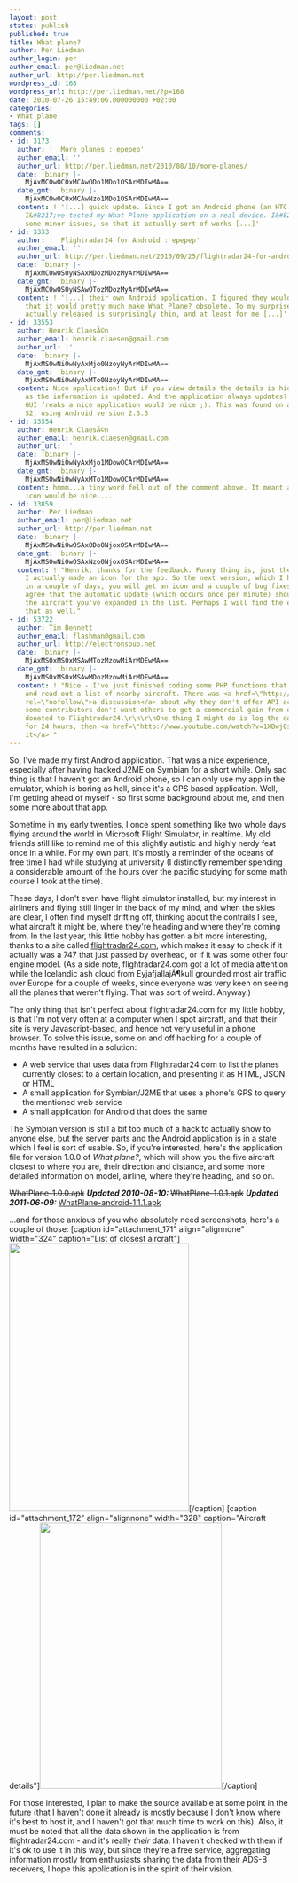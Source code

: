 ```yaml
---
layout: post
status: publish
published: true
title: What plane?
author: Per Liedman
author_login: per
author_email: per@liedman.net
author_url: http://per.liedman.net
wordpress_id: 168
wordpress_url: http://per.liedman.net/?p=168
date: 2010-07-26 15:49:06.000000000 +02:00
categories:
- What plane
tags: []
comments:
- id: 3173
  author: ! 'More planes : epepep'
  author_email: ''
  author_url: http://per.liedman.net/2010/08/10/more-planes/
  date: !binary |-
    MjAxMC0wOC0xMCAwODo1MDo1OSArMDIwMA==
  date_gmt: !binary |-
    MjAxMC0wOC0xMCAwNzo1MDo1OSArMDIwMA==
  content: ! '[...] quick update. Since I got an Android phone (an HTC Desire, yay!),
    I&#8217;ve tested my What Plane application on a real device. I&#8217;ve fixed
    some minor issues, so that it actually sort of works [...]'
- id: 3333
  author: ! 'Flightradar24 for Android : epepep'
  author_email: ''
  author_url: http://per.liedman.net/2010/09/25/flightradar24-for-android/
  date: !binary |-
    MjAxMC0wOS0yNSAxMDozMDozMyArMDIwMA==
  date_gmt: !binary |-
    MjAxMC0wOS0yNSAwOTozMDozMyArMDIwMA==
  content: ! '[...] their own Android application. I figured they would do that, and
    that it would pretty much make What Plane? obsolete. To my surprise, the app they
    actually released is surprisingly thin, and at least for me [...]'
- id: 33553
  author: Henrik ClaesÃ©n
  author_email: henrik.claesen@gmail.com
  author_url: ''
  date: !binary |-
    MjAxMS0wNi0wNyAxMjo0NzoyNyArMDIwMA==
  date_gmt: !binary |-
    MjAxMS0wNi0wNyAxMTo0NzoyNyArMDIwMA==
  content: Nice application! But if you view details the details is hided as soon
    as the information is updated. And the application always updates?! And for the
    GUI freaks a nice application would be nice ;). This was found on a Samsung Galaxy
    S2, using Android version 2.3.3
- id: 33554
  author: Henrik ClaesÃ©n
  author_email: henrik.claesen@gmail.com
  author_url: ''
  date: !binary |-
    MjAxMS0wNi0wNyAxMjo1MDowOCArMDIwMA==
  date_gmt: !binary |-
    MjAxMS0wNi0wNyAxMTo1MDowOCArMDIwMA==
  content: hmmm...a tiny word fell out of the comment above. It meant a application
    icon would be nice....
- id: 33859
  author: Per Liedman
  author_email: per@liedman.net
  author_url: http://per.liedman.net
  date: !binary |-
    MjAxMS0wNi0wOSAxODo0NjoxOSArMDIwMA==
  date_gmt: !binary |-
    MjAxMS0wNi0wOSAxNzo0NjoxOSArMDIwMA==
  content: ! "Henrik: thanks for the feedback. Funny thing is, just the other day,
    I actually made an icon for the app. So the next version, which I hope to release
    in a couple of days, you will get an icon and a couple of bug fixes.\r\n\r\nI
    agree that the automatic update (which occurs once per minute) shouldn't close
    the aircraft you've expanded in the list. Perhaps I will find the energy to fix
    that as well."
- id: 53722
  author: Tim Bennett
  author_email: flashman@gmail.com
  author_url: http://electronsoup.net
  date: !binary |-
    MjAxMS0xMS0xMSAwMTozMzowMiArMDEwMA==
  date_gmt: !binary |-
    MjAxMS0xMS0xMSAwMDozMzowMiArMDEwMA==
  content: ! "Nice - I've just finished coding some PHP functions that take PlaneFeed.json
    and read out a list of nearby aircraft. There was <a href=\"http://forum.flightradar24.com/archive/index.php/t-24.html\"
    rel=\"nofollow\">a discussion</a> about why they don't offer API access. Apparently
    some contributors don't want others to get a commercial gain from data that they
    donated to Flightradar24.\r\n\r\nOne thing I might do is log the data for my city
    for 24 hours, then <a href=\"http://www.youtube.com/watch?v=1XBwjQsOEeg\" rel=\"nofollow\">visualize
    it</a>."
---
```

So, I've made my first Android application. That was a nice experience, especially after having hacked J2ME on Symbian for a short while. Only sad thing is that I haven't got an Android phone, so I can only use my app in the emulator, which is boring as hell, since it's a GPS based application. Well, I'm getting ahead of myself - so first some background about me, and then some more about that app.

Sometime in my early twenties, I once spent something like two whole days flying around the world in Microsoft Flight Simulator, in realtime. My old friends still like to remind me of this slightly autistic and highly nerdy feat once in a while. For my own part, it's mostly a reminder of the oceans of free time I had while studying at university (I distinctly remember spending a considerable amount of the hours over the pacific studying for some math course I took at the time).

These days, I don't even have flight simulator installed, but my interest in airliners and flying still linger in the back of my mind, and when the skies are clear, I often find myself drifting off, thinking about the contrails I see, what aircraft it might be, where they're heading and where they're coming from. In the last year, this little hobby has gotten a bit more interesting, thanks to a site called <a href="http://flightradar24.com/">flightradar24.com</a>, which makes it easy to check if it actually was a 747 that just passed by overhead, or if it was some other four engine model. (As a side note, flightradar24.com got a lot of media attention while the Icelandic ash cloud from EyjafjallajÃ¶kull grounded most air traffic over Europe for a couple of weeks, since everyone was very keen on seeing all the planes that weren't flying. That was sort of weird. Anyway.)

The only thing that isn't perfect about flightradar24.com for my little hobby, is that I'm not very often at a computer when I spot aircraft, and that their site is very Javascript-based, and hence not very useful in a phone browser. To solve this issue, some on and off hacking for a couple of months have resulted in a solution:

<ul>
  <li>A web service that uses data from Flightradar24.com to list the planes currently closest to a certain location, and presenting it as HTML, JSON or HTML</li>
  <li>A small application for Symbian/J2ME that uses a phone's GPS to query the mentioned web service</li>
  <li>A small application for Android that does the same</li>
</ul>

The Symbian version is still a bit too much of a hack to actually show to anyone else, but the server parts and the Android application is in a state which I feel is sort of usable. So, if you're interested, here's the application file for version 1.0.0 of <em>What plane?</em>, which will show you the five aircraft closest to where you are, their direction and distance, and some more detailed information on model, airline, where they're heading, and so on.

<del datetime="2010-08-10T07:40:30+00:00">WhatPlane-1.0.0.apk</del>
<em><strong>Updated 2010-08-10: </strong></em><del datetime="2011-06-09T21:20:36+00:00">WhatPlane-1.0.1.apk</del>
<em><strong>Updated 2011-06-09: </strong></em><a href="http://www.liedman.net/share/WhatPlane-android-1.1.1.apk">WhatPlane-android-1.1.1.apk</a>

...and for those anxious of you who absolutely need screenshots, here's a couple of those:
[caption id="attachment_171" align="alignnone" width="324" caption="List of closest aircraft"]<a href="http://per.liedman.net/wp-content/uploads/2010/07/Whatplane-screenshot1.png"><img src="http://per.liedman.net/wp-content/uploads/2010/07/Whatplane-screenshot1.png" alt="" title="Screenshot 1" width="324" height="484" class="size-full wp-image-171" /></a>[/caption]
[caption id="attachment_172" align="alignnone" width="328" caption="Aircraft details"]<a href="http://per.liedman.net/wp-content/uploads/2010/07/Whatplane-screenshot2.png"><img src="http://per.liedman.net/wp-content/uploads/2010/07/Whatplane-screenshot2.png" alt="" title="Whatplane-screenshot2" width="328" height="480" class="size-full wp-image-172" /></a>[/caption]

For those interested, I plan to make the source available at some point in the future (that I haven't done it already is mostly because I don't know where it's best to host it, and I haven't got that much time to work on this). Also, it must be noted that all the data shown in the application is from flightradar24.com - and it's really <em>their</em> data. I haven't checked with them if it's ok to use it in this way, but since they're a free service, aggregating information mostly from enthusiasts sharing the data from their ADS-B receivers, I hope this application is in the spirit of their vision.
